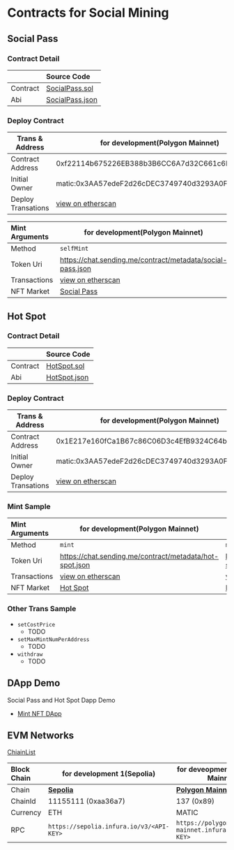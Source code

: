 # Contracts for Social Mining

## Social Pass

### Contract Detail


|          | Source Code                                  |
| :--------- | :--------------------------------------------- |
| Contract | [SocialPass.sol](./contracts/SocialPass.sol) |
| Abi      | [SocialPass.json](./abi/SocialPass.json)     |

### Deploy Contract


| Trans & Address    | for development(Polygon Mainnet)                                                                                   | for production(Linea)                                                                                              |
| -------------------- | -------------------------------------------------------------------------------------------------------------------- | -------------------------------------------------------------------------------------------------------------------- |
| Contract Address   | 0xf22114b675226EB388b3B6CC6A7d32C661c6F8B8                                                                         | 0x6cA0931cEEE0a7111ea426b7027F9d48d7FCE1e2                                                                         |
| Initial Owner      | matic:0x3AA57edeF2d26cDEC3749740d3293A0FE1720b1D                                                                   | linea:0x9D6feee30C74Ac73aC61F49299e3E64d7122E162                                                                   |
| Deploy Transations | [view on etherscan](https://polygonscan.com/tx/0xf75454187c953d1d540e2387011eee08005e752b3839a2462c4a559be2d725fb) | [view on etherscan](https://lineascan.build/tx/0x28edd73528a6a64b2ff1d206a26a346efda77fbd2ae4266535e9f0aaf1b5bafd) |


| Mint Arguments | for development(Polygon Mainnet)                                                                                   | for production(Linea)                                                                                              |
| :--------------- | -------------------------------------------------------------------------------------------------------------------- | -------------------------------------------------------------------------------------------------------------------- |
| Method         | `selfMint`                                                                                                         | `selfMint`                                                                                                         |
| Token Uri      | https://chat.sending.me/contract/metadata/social-pass.json                                                         | https://chat.sending.me/contract/metadata/social-pass.json                                                         |
| Transactions   | [view on etherscan](https://polygonscan.com/tx/0x17fcc9350a9ab2639fdf89535ffb77b4b2ff3d7995023ffc5bc239aacfa34e4d) | [view on etherscan](https://lineascan.build/tx/0x3b208ead40b64ec54a6753de0b98c14207d74b590666680597b377056524a763) |
| NFT Market     | [Social Pass](https://opensea.io/assets/matic/0xf22114b675226eb388b3b6cc6a7d32c661c6f8b8/10000)                    | [Social Pass](https://linea.nftscan.com/0x6ca0931ceee0a7111ea426b7027f9d48d7fce1e2/10000)                          |

## Hot Spot

### Contract Detail


|          | Source Code                            |
| :--------- | :--------------------------------------- |
| Contract | [HotSpot.sol](./contracts/HotSpot.sol) |
| Abi      | [HotSpot.json](./abi/HotSpot.json)     |

### Deploy Contract


| Trans & Address    | for development(Polygon Mainnet)                                                                                   | for production(Linea)                                                                                              |
| -------------------- | -------------------------------------------------------------------------------------------------------------------- | -------------------------------------------------------------------------------------------------------------------- |
| Contract Address   | 0x1E217e160fCa1B67c86C06D3c4EfB9324C64bcE0                                                                         | 0xcd4276a242d32fc3228b4fc9c510263ba04139e7                                                                         |
| Initial Owner      | matic:0x3AA57edeF2d26cDEC3749740d3293A0FE1720b1D                                                                   | linea:0x9D6feee30C74Ac73aC61F49299e3E64d7122E162                                                                   |
| Deploy Transations | [view on etherscan](https://polygonscan.com/tx/0xaa0ab26bbf49b2d2e9e9525036c2e6c3a252ba62ccc08023c1a868275bbdb3ca) | [view on etherscan](https://lineascan.build/tx/0x68e95aca45277dcf34ca595a14af6e32500f88ea4c23bf2d62a00a19c27c755f) |

### Mint Sample


| Mint Arguments | for development(Polygon Mainnet)                                                                                   | for production(Linea)                                                                                              |
| :--------------- | -------------------------------------------------------------------------------------------------------------------- | -------------------------------------------------------------------------------------------------------------------- |
| Method         | `mint`                                                                                                             | `mint`                                                                                                             |
| Token Uri      | https://chat.sending.me/contract/metadata/hot-spot.json                                                            | https://chat.sending.me/contract/metadata/hot-spot.json                                                            |
| Transactions   | [view on etherscan](https://polygonscan.com/tx/0x0b56b1d499a613f52937389c020bb1ba7685dedd7aa6eebfabb36df8644c50b1) | [view on etherscan](https://lineascan.build/tx/0x2fb7216f39d7ca3a1d0b6cf2e8976afe0e7d57756f57348c0d10c7bacfc32780) |
| NFT Market     | [Hot Spot](https://opensea.io/assets/matic/0x1e217e160fca1b67c86c06d3c4efb9324c64bce0/0)                           | [Hot Spot](https://linea.nftscan.com/0xcd4276a242d32fc3228b4fc9c510263ba04139e7/0)                                 |

### Other Trans Sample

* `setCostPrice`
  * TODO
* `setMaxMintNumPerAddress`
  * TODO
* `withdraw`
  * TODO

## DApp Demo

Social Pass and Hot Spot Dapp Demo

* [Mint NFT DApp](https://github.com/coralsdm/nft-minter-tutorial/blob/main/README.md)

## EVM Networks

[ChiainList](https://chainlist.org/)


| Block Chain | for development 1(Sepolia)                          | for deveopment 2(Polygon Mainnet)                      | for production(Linea)                          |
| :------------ | ----------------------------------------------------- | -------------------------------------------------------- | ------------------------------------------------ |
| Chain       | [**Sepolia**](https://chainlist.org/chain/11155111) | [**Polygon Mainnet**](https://chainlist.org/chain/137) | [Linea](https://chainlist.org/chain/59144)     |
| ChainId     | 11155111 (0xaa36a7)                                 | 137 (0x89)                                             | 59144(0xe708)                                  |
| Currency    | ETH                                                 | MATIC                                                  | ETH                                            |
| RPC         | `https://sepolia.infura.io/v3/<API-KEY>`            | `https://polygon-mainnet.infura.io/v3/<API-KEY>`       | `https://linea-mainnet.infura.io/v3/<API-KEY>` |
